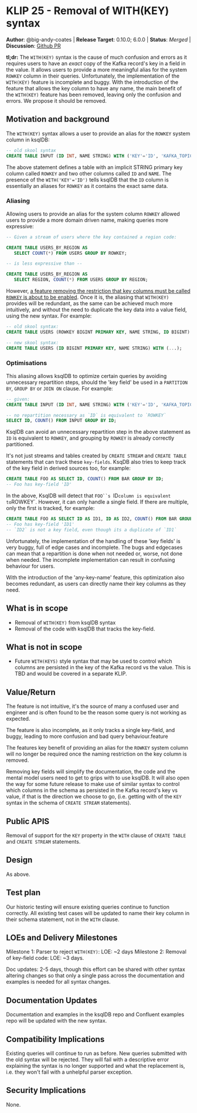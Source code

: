 # KLIP 25 - Removal of WITH(KEY) syntax

**Author**: @big-andy-coates |
**Release Target**: 0.10.0; 6.0.0 |
**Status**: _Merged_ |
**Discussion**: [Github PR](https://github.com/confluentinc/ksql/pull/5117)

**tl;dr:** The `WITH(KEY)` syntax is the cause of much confusion and errors as it requires users to
have an _exact_ copy of the Kafka record's key in a field in the value. It allows users to provide
a more meaningful alias for the system `ROWKEY` column in their queries. Unfortunately, the
implementation of the `WITH(KEY)` feature is incomplete and buggy. With the introduction of the
feature that allows the key column to have any name, the main benefit of the `WITH(KEY)` feature has
been removed, leaving only the confusion and errors. We propose it should be removed.

## Motivation and background

The `WITH(KEY)` syntax allows a user to provide an alias for the `ROWKEY` system column in ksqlDB:

```sql
-- old skool syntax
CREATE TABLE INPUT (ID INT, NAME STRING) WITH ('KEY'='ID', 'KAFKA_TOPIC'='input', ...);
```

The above statement defines a table with an implicit STRING primary key column called `ROWKEY` and
two other columns called `ID` and `NAME`.  The presence of the `WITH('KEY'='ID')` tells ksqlDB that
the `ID` column is essentially an aliases for `ROWKEY` as it contains the exact same data.

### Aliasing

Allowing users to provide an alias for the system column `ROWKEY` allowed users to provide a more
domain driven name, making queries more expressive:

```sql
-- Given a stream of users where the key contained a region code:

CREATE TABLE USERS_BY_REGION AS
   SELECT COUNT(*) FROM USERS GROUP BY ROWKEY;

-- is less expressive than --

CREATE TABLE USERS_BY_REGION AS
   SELECT REGION, COUNT(*) FROM USERS GROUP BY REGION;
```

However, [a feature removing the restriction that key columns must be called `ROWKEY` is about to be
enabled](https://github.com/confluentinc/ksql/pull/5093). Once it is, the aliasing that `WITH(KEY)`
provides will be redundant, as the same can be achieved much more intuitively, and without the need
to duplicate the key data into a value field, using the new syntax. For example:

```sql
-- old skool syntax:
CREATE TABLE USERS (ROWKEY BIGINT PRIMARY KEY, NAME STRING, ID BIGINT) WITH ('KEY'='ID', ...);

-- new skool syntax:
CREATE TABLE USERS (ID BIGINT PRIMARY KEY, NAME STRING) WITH (...);
```

### Optimisations

This aliasing allows ksqlDB to optimize certain queries by avoiding unnecessary repartition steps,
should the 'key field' be used in a `PARTITION BY`, `GROUP BY` or `JOIN ON` clause. For example:

```sql
-- given:
CREATE TABLE INPUT (ID INT, NAME STRING) WITH ('KEY'='ID', 'KAFKA_TOPIC'='input', ...);

-- no repartition necessary as `ID` is equivalent to `ROWKEY`
SELECT ID, COUNT() FROM INPUT GROUP BY ID;
```

KsqlDB can avoid an unnecessary repartition step in the above statement as `ID` is equivalent to
`ROWKEY`, and grouping by `ROWKEY` is already correctly partitioned.

It's not just streams and tables created by `CREATE STREAM` and `CREATE TABLE` statements that can
track these `key-fields`. KsqDB also tries to keep track of the key field in derived sources
too, for example:

```sql
CREATE TABLE FOO AS SELECT ID, COUNT() FROM BAR GROUP BY ID;
-- Foo has key-field 'ID'
```

In the above, KsqlDB will detect that `FOO``s `ID` column is equivalent to `ROWKEY`. However, it can
only handle a single field. If there are multiple, only the first is tracked, for example:

```sql
CREATE TABLE FOO AS SELECT ID AS ID1, ID AS ID2, COUNT() FROM BAR GROUP BY ID;
-- Foo has key-field 'ID1'
-- `ID2` is not a key field, even though its a duplicate of `ID1`
```

Unfortunately, the implementation of the handling of these 'key fields' is very buggy, full of edge
cases and incomplete. The bugs and edgecases can mean that a repartition is done when not needed or,
worse, not done when needed. The incomplete implementation can result in confusing behaviour for
users.

With the introduction of the 'any-key-name' feature, this optimization also becomes redundant, as
users can directly name their key columns as they need.

## What is in scope

- Removal of `WITH(KEY)` from ksqlDB syntax
- Removal of the code with ksqlDB that tracks the key-field.

## What is not in scope

- Future `WITH(KEYS)` style syntax that may be used to control which columns are persisted in the
  key of the Kafka record vs the value.  This is TBD and would be covered in a separate KLIP.

## Value/Return

The feature is not intuitive, it's the source of many a confused user and engineer and is often
found to be the reason some query is not working as expected.

The feature is also incomplete, as it only tracks a single key-field, and buggy, leading to more
confusion and bad query behaviour.feature

The features key benefit of providing an alias for the `ROWKEY` system column will no longer be
required once the naming restriction on the key column is removed.

Removing key fields will simplify the documentation, the code and the mental model users need to
get to grips with to use ksqlDB. It will also open the way for some future release to make use of
similar syntax to control which columns in the schema as persisted in the Kafka record's key vs
value, if that is the direction we choose to go, (i.e. getting with of the `KEY` syntax in the
schema of `CREATE STREAM` statements).

## Public APIS

Removal of support for the `KEY` property in the `WITH` clause of `CREATE TABLE` and `CREATE
STREAM` statements.

## Design

As above.

## Test plan

Our historic testing will ensure existing queries continue to function correctly. All existing
test cases will be updated to name their key column in their schema statement, not in the `WITH`
clause.

## LOEs and Delivery Milestones

Milestone 1: Parser to reject `WITH(KEY)`: LOE: ~2 days
Milestone 2: Removal of key-field code: LOE: ~3 days.

Doc updates: 2-5 days, though this effort can be shared with other syntax altering changes so that
only a single pass across the documentation and examples is needed for all syntax changes.

## Documentation Updates

Documentation and examples in the ksqlDB repo and Confluent examples repo will be updated with the
new syntax.

## Compatibility Implications

Existing queries will continue to run as before. New queries submitted with the old syntax will
be rejected. They will fail with a descriptive error explaining the syntax is no longer supported
and what the replacement is, i.e. they won't fail with a unhelpful parser exception.

## Security Implications

None.
